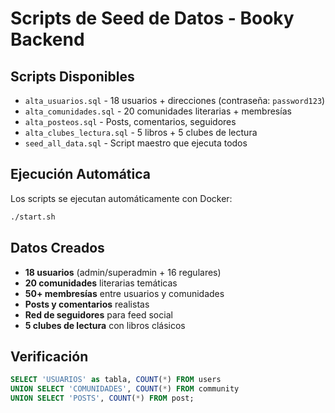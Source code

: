 # Scripts de Seed de Datos - Booky Backend

## Scripts Disponibles

- `alta_usuarios.sql` - 18 usuarios + direcciones (contraseña: `password123`)
- `alta_comunidades.sql` - 20 comunidades literarias + membresías  
- `alta_posteos.sql` - Posts, comentarios, seguidores
- `alta_clubes_lectura.sql` - 5 libros + 5 clubes de lectura
- `seed_all_data.sql` - Script maestro que ejecuta todos

## Ejecución Automática

Los scripts se ejecutan automáticamente con Docker:

```bash
./start.sh
```

## Datos Creados

- **18 usuarios** (admin/superadmin + 16 regulares)
- **20 comunidades** literarias temáticas
- **50+ membresías** entre usuarios y comunidades
- **Posts y comentarios** realistas
- **Red de seguidores** para feed social  
- **5 clubes de lectura** con libros clásicos

## Verificación

```sql
SELECT 'USUARIOS' as tabla, COUNT(*) FROM users
UNION SELECT 'COMUNIDADES', COUNT(*) FROM community
UNION SELECT 'POSTS', COUNT(*) FROM post; 